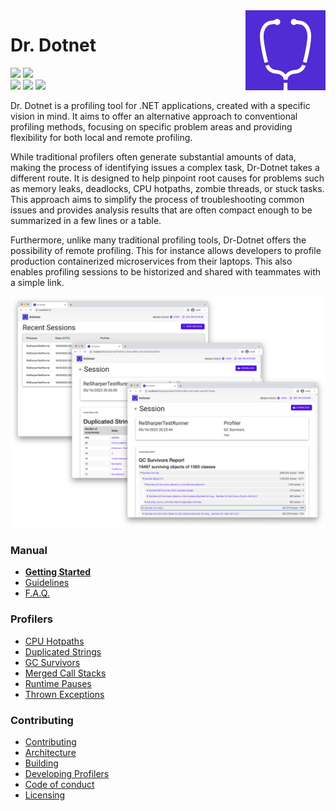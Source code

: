 <img src="https://github.com/dr-dotnet/dr-dotnet/blob/master/res/logo.png" align="right" width="128" height="128">

# Dr. Dotnet

![](https://img.shields.io/badge/build-passing-success)
![](https://img.shields.io/badge/tests-passing-success)    
![](https://img.shields.io/badge/windows-supported-success)
![](https://img.shields.io/badge/macos-supported-success)
![](https://img.shields.io/badge/linux-supported-success)

Dr. Dotnet is a profiling tool for .NET applications, created with a specific vision in mind. It aims to offer an alternative approach to conventional profiling methods, focusing on specific problem areas and providing flexibility for both local and remote profiling.

While traditional profilers often generate substantial amounts of data, making the process of identifying issues a complex task, Dr-Dotnet takes a different route. It is designed to help pinpoint root causes for problems such as memory leaks, deadlocks, CPU hotpaths, zombie threads, or stuck tasks. This approach aims to simplify the process of troubleshooting common issues and provides analysis results that are often compact enough to be summarized in a few lines or a table.

Furthermore, unlike many traditional profiling tools, Dr-Dotnet offers the possibility of remote profiling. This for instance allows developers to profile production containerized microservices from their laptops. This also enables profiling sessions to be historized and shared with teammates with a simple link. 

![](res/demo.png)

### Manual
  - **[Getting Started](docs/manual/getting-started.md)**
  - [Guidelines](docs/manual/guidelines.md)
  - [F.A.Q.](docs/manual/faq.md)

### Profilers
  - [CPU Hotpaths](docs/profilers/cpu-hotpaths.md)
  - [Duplicated Strings](docs/profilers/duplicated-strings.md)
  - [GC Survivors](docs/profilers/gc-survivors.md)
  - [Merged Call Stacks](docs/profilers/merged-call-stacks.md)
  - [Runtime Pauses](docs/profilers/runtime-pauses.md)
  - [Thrown Exceptions](docs/profilers/thrown-exceptions.md)

### Contributing
  - [Contributing](docs/contributing/contributing.md)
  - [Architecture](docs/contributing/architecture.md)
  - [Building](docs/contributing/building.md)
  - [Developing Profilers]()
  - [Code of conduct](docs/contributing/code-of-conduct.md)
  - [Licensing](LICENSE.md)